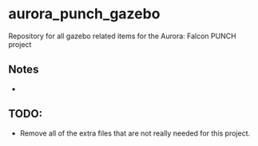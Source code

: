 # aurora_punch_gazebo
Repository for all gazebo related items for the Aurora: Falcon PUNCH project

## Notes
* 

## TODO:
* Remove all of the extra files that are not really needed for this project. 
